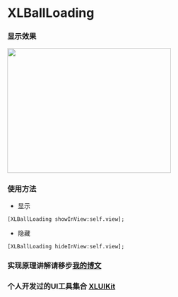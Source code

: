 # XLBallLoading

### 显示效果

<img src="https://github.com/mengxianliang/XLBallLoading/blob/master/GIF/1.gif" width=370 height=283 />

### 使用方法

* 显示
```objc
[XLBallLoading showInView:self.view];
```
* 隐藏
```objc
[XLBallLoading hideInView:self.view];
```
### 实现原理讲解请移步[我的博文](http://blog.csdn.net/u013282507/article/details/70145151)

### 个人开发过的UI工具集合 [XLUIKit](https://github.com/mengxianliang/XLUIKit)
